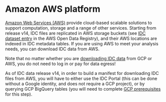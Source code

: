 # Amazon AWS platform

[Amazon Web Services (AWS)](https://aws.amazon.com/) provide cloud-based scalable solutions to support computation, storage and a range of other services. Starting from release v14, IDC files are replicated in AWS storage buckets (see [IDC dataset entry](https://registry.opendata.aws/nci-imaging-data-commons/) in the AWS Open Data Registry), and their AWS locations are indexed in IDC metadata tables. If you are using AWS to meet your analysis needs, you can download IDC data from AWS.

Note that no matter whether you are [downloading IDC data](../data/downloading-data/) from GCP or AWS, you do not need to log in or pay for data egress!

As of IDC data release v14, in order to build a manifest for downloading IDC files from AWS, you will have to either use the IDC Portal (this can be done without a Google identity, and does not require a GCP project), or by querying GCP BigQuery tables (you will need to complete [GCP prerequisites](google-cloud-platform/getting-started-with-gcp.md) for this step).
